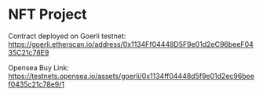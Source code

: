# NFT Project
Contract deployed on Goerli testnet: https://goerli.etherscan.io/address/0x1134Ff04448D5F9e01d2eC96beeF0435C21c78E9

Opensea Buy Link: https://testnets.opensea.io/assets/goerli/0x1134ff04448d5f9e01d2ec96beef0435c21c78e9/1
